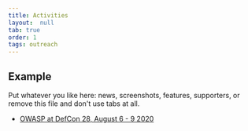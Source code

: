 ```yaml
---
title: Activities
layout:  null
tab: true
order: 1
tags: outreach
---
```


## Example

Put whatever you like here: news, screenshots, features, supporters, or remove this file and don't use tabs at all.
* [OWASP at DefCon 28, August 6 - 9 2020](https://owasp.org/www-staff/projects/202008-Defcon-28.html)


